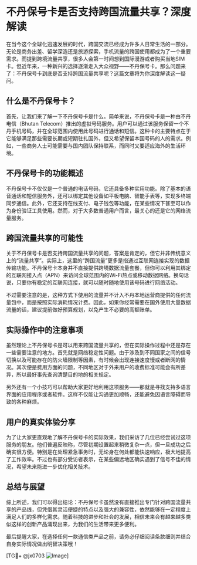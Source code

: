 # 不丹保号卡是否支持跨国流量共享？深度解读

在当今这个全球化迅速发展的时代，跨国交流已经成为许多人日常生活的一部分。无论是商务出差、留学深造还是旅游探索，手机流量的跨国使用都成为了一个重要需求。而提到跨境流量共享，很多人会第一时间想到国际漫游或者购买当地SIM卡。但近年来，一种新兴的选择逐渐走入大众视野——不丹保号卡。那么问题来了：不丹保号卡到底是否支持跨国流量共享呢？这篇文章将为你深度解读这一疑问。

## 什么是不丹保号卡？

首先，让我们来了解一下不丹保号卡是什么。简单来说，不丹保号卡是一种由不丹电信（Bhutan Telecom）推出的虚拟号码服务。用户可以通过该服务保留一个不丹手机号码，并在全球范围内使用此号码进行通话和短信。这种卡的主要特点在于它能够满足那些需要长期或短期驻扎国外，但又希望保留本国号码的人的需求。例如，一些商务人士可能需要与国内团队保持联系，而同时又要适应海外的生活环境。

## 不丹保号卡的功能概述

不丹保号卡不仅仅是一个普通的电话号码，它还具备多种实用功能。除了基本的语音通话和短信服务外，还可以绑定其他设备如平板电脑、智能手表等，实现多终端同步通信。此外，它还支持在线支付、电子钱包等功能，在某些情况下甚至可以作为身份验证工具使用。然而，对于大多数普通用户而言，最关心的还是它的网络流量服务。

## 跨国流量共享的可能性

关于不丹保号卡是否支持跨国流量共享的问题，答案是肯定的，但它并非传统意义上的“流量共享”。实际上，这里的“跨国流量”更多是指通过互联网连接实现的数据传输功能。不丹保号卡本身并不直接提供跨境数据流量套餐，但你可以利用其绑定的互联网接入点（APN）来访问全球范围内的Wi-Fi热点或移动数据网络。换句话说，只要你有稳定的互联网连接，就可以随时随地使用该号码进行网络活动。

不过需要注意的是，这种方式下使用的流量并不计入不丹本地运营商提供的任何流量包中，而是按照实际消耗情况计费。因此，如果你经常需要在国外使用大量数据流量的话，建议提前做好预算规划，以免产生不必要的高额账单。

## 实际操作中的注意事项

虽然理论上不丹保号卡是可以用来跨国流量共享的，但在实际操作过程中还是存在一些需要注意的地方。首先就是网络稳定性问题。由于涉及到不同国家之间的信号切换以及可能存在的防火墙限制等因素，有时候会出现连接速度慢或者断网的情况。其次便是费用方面的问题，不同地区对于外来用户的收费标准可能会有所差异，所以最好事先查询清楚目的地的相关规定。

另外还有一个小技巧可以帮助大家更好地利用这项服务——那就是寻找支持多语言界面的应用程序或者软件。这样不仅能让沟通更加顺畅，还能避免因语言障碍而导致的各种麻烦。

## 用户的真实体验分享

为了让大家更直观地了解不丹保号卡的实际效果，我们采访了几位已经尝试过这项服务的朋友。他们普遍反映称，尽管初期设置起来稍微复杂一点，但一旦成功之后确实很方便。特别是在处理紧急事务时，无论身在何处都能快速响应，极大地提高了工作效率。不过也有部分受访者表示，在某些偏远地区确实遇到了信号不佳的情况，希望未来能进一步优化相关技术。

## 总结与展望

综上所述，我们可以得出结论：不丹保号卡虽然没有直接推出专门针对跨国流量共享的产品线，但凭借其灵活便捷的特点以及强大的兼容性，依然能够在一定程度上满足人们的多样化需求。随着科技的进步和社会的发展，相信未来会有越来越多类似这样的创新产品涌现出来，为我们的生活带来更多便利。

最后提醒大家，在选择任何一款通信类产品之前，请务必仔细阅读条款细则并结合自身实际情况做出明智决策哦！

[TG💪+ @jx0703 ![Image](https://github.com/user-attachments/assets/dbca1d08-cadb-493c-b0ec-ad6f7a83f270)]